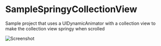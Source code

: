SampleSpringyCollectionView
===========================

Sample project that uses a UIDynamicAnimator with a collection view to make the collection view springy when scrolled

![Screenshot](https://raw2.github.com/pchensoftware/SampleSpringyCollectionView/master/Docs/Screenshot.gif)
